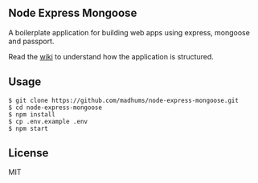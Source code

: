  
## Node Express Mongoose

A boilerplate application for building web apps using express, mongoose and passport.

Read the [wiki](https://github.com/madhums/node-express-mongoose/wiki) to understand how the application is structured.

## Usage

    $ git clone https://github.com/madhums/node-express-mongoose.git
    $ cd node-express-mongoose
    $ npm install
    $ cp .env.example .env
    $ npm start

 

## License

MIT

